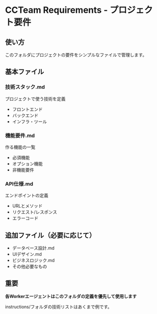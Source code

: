 # CCTeam Requirements - プロジェクト要件

## 使い方
このフォルダにプロジェクトの要件をシンプルなファイルで管理します。

## 基本ファイル

### 技術スタック.md
プロジェクトで使う技術を定義
- フロントエンド
- バックエンド  
- インフラ・ツール

### 機能要件.md
作る機能の一覧
- 必須機能
- オプション機能
- 非機能要件

### API仕様.md  
エンドポイントの定義
- URLとメソッド
- リクエスト/レスポンス
- エラーコード

## 追加ファイル（必要に応じて）
- データベース設計.md
- UIデザイン.md
- ビジネスロジック.md
- その他必要なもの

## 重要
**各Workerエージェントはこのフォルダの定義を優先して使用します**

instructions/フォルダの技術リストはあくまで例です。